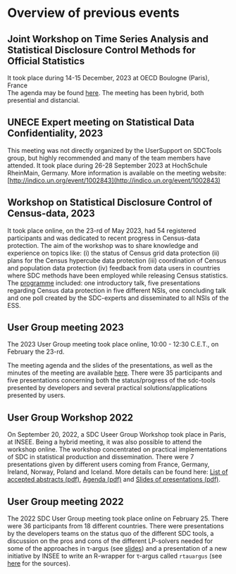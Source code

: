 # Overview of previous events

## Joint Workshop on Time Series Analysis and Statistical Disclosure Control Methods for Official Statistics <br>
It took place during 14-15 December, 2023 at OECD Boulogne (Paris), France<br>
The agenda may be found [here](agendaParis_dec2023.pdf).
The meeting has been hybrid, both presential and distancial.  <br>


## UNECE Expert meeting on Statistical Data Confidentiality, 2023
This meeting was not directly organized by the UserSupport on SDCTools group, but highly recommended and many of the team members have attended. It took place during 26-28 September 2023 at HochSchule RheinMain, Germany. More information is available on the meeting website: [http://indico.un.org/event/1002843](http://indico.un.org/event/1002843)

## Workshop on Statistical Disclosure Control of Census-data, 2023
It took place online, on the 23-rd of May 2023, had 54 registered participants and was dedicated to recent progress in Census-data protection.
The aim of the workshop was to share knowledge and experience on topics like: (i) the status of Census grid data protection (ii) plans for the Census hypercube data protection (iii) coordination of Census and population data protection (iv) feedback from data users in countries where SDC methods have been employed while releasing Census statistics.
The [programme](WCensusSDC2023/Agenda_WorkshopCensusSDC2023.pdf) included: one introductory talk, five presentations regarding Census data protection in five different NSIs, one concluding talk and one poll created by the SDC-experts and disseminated to all NSIs of the ESS.


## User Group meeting 2023
The 2023 User Group meeting took place online, 10:00 - 12:30 C.E.T.,  on February the 23-rd. 
  
The meeting agenda and the slides of the presentations, as well as the minutes of the meeting are available [here](https://github.com/sdcTools/UserMeetings/tree/master/User%20Group%20Meeting%20%233%20-%2023.02.23).
There were 35 participants and five presentations concerning both the status/progress of the sdc-tools presented by developers and several practical solutions/applications presented by users. 
  
## User Group Workshop 2022

On September 20, 2022, a SDC Useer Group Workshop took place in Paris, at INSEE. Being a hybrid meeting, it was also possible to attend the workshop online. The workshop concentrated on practical implementations of SDC in statistical production and dissemination. There were 7 presentations given by different users coming from France, Germany, Ireland, Norway, Poland and Iceland. More details can be found here: [List of accepted abstracts (pdf)](Abstracts_W2022.pdf), [Agenda (pdf)](draft_agenda_W2022.pdf) and [Slides of presentations (pdf)](https://github.com/sdcTools/UserSupport/blob/master/docs/W2022/).

## User Group meeting 2022
The 2022 SDC User Group meeting took place online on February 25. There were 36 participants from 18 different countries. There were presentations by the developers teams on the status quo of the different SDC tools, a discussion on the pros and cons of the different LP-solvers needed for some of the approaches in &tau;-argus (see [slides](https://github.com/sdcTools/UserMeetings/tree/master/User%20Group%20Meeting%20%232%20-%2025.02.22)) and a presentation of a new initiative by INSEE to write an R-wrapper for &tau;-argus called `rtauargus` (see [here](https://github.com/sdcTools/rtauargus) for the sources).
